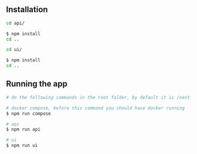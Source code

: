 ## Installation

```bash
cd api/

$ npm install
cd ..

cd ui/

$ npm install
cd ..
```

## Running the app

```bash
# do the following commands in the root folder, by default it is /nest-blog

# docker compose, before this command you should have docker running
$ npm run compose

# api
$ npm run api

# ui
$ npm run ui
```
